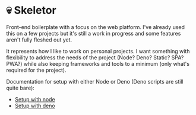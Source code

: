 # :skull: Skeletor

Front-end boilerplate with a focus on the web platform. I've already used this on a few projects but it's still a work in progress and some features aren't fully fleshed out yet.

It represents how I like to work on personal projects. I want something with flexibility to address the needs of the project (Node? Deno? Static? SPA? PWA?) while also keeping frameworks and tools to a minimum (only what's required for the project).

Documentation for setup with either Node or Deno (Deno scripts are still quite bare):

- [Setup with node](docs/NODE.md)
- [Setup with deno](docs/DENO.md)
